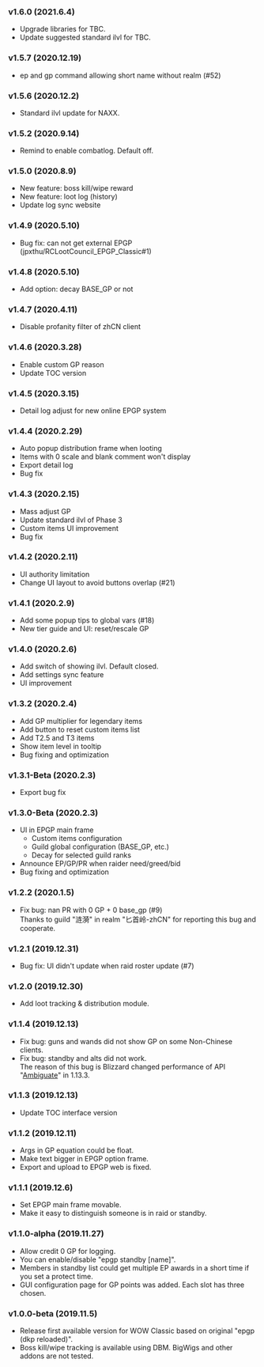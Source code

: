 ### v1.6.0 (2021.6.4)

- Upgrade libraries for TBC.
- Update suggested standard ilvl for TBC.

### v1.5.7 (2020.12.19)

- ep and gp command allowing short name without realm (#52)

### v1.5.6 (2020.12.2)

- Standard ilvl update for NAXX.

### v1.5.2 (2020.9.14)

- Remind to enable combatlog. Default off.

### v1.5.0 (2020.8.9)

- New feature: boss kill/wipe reward
- New feature: loot log (history)
- Update log sync website

### v1.4.9 (2020.5.10)

- Bug fix: can not get external EPGP (jpxthu/RCLootCouncil_EPGP_Classic#1)

### v1.4.8 (2020.5.10)

- Add option: decay BASE_GP or not

### v1.4.7 (2020.4.11)

- Disable profanity filter of zhCN client

### v1.4.6 (2020.3.28)

- Enable custom GP reason
- Update TOC version

### v1.4.5 (2020.3.15)

- Detail log adjust for new online EPGP system

### v1.4.4 (2020.2.29)

- Auto popup distribution frame when looting
- Items with 0 scale and blank comment won't display
- Export detail log
- Bug fix

### v1.4.3 (2020.2.15)

- Mass adjust GP
- Update standard ilvl of Phase 3
- Custom items UI improvement
- Bug fix

### v1.4.2 (2020.2.11)

- UI authority limitation
- Change UI layout to avoid buttons overlap (#21)

### v1.4.1 (2020.2.9)

- Add some popup tips to global vars (#18)
- New tier guide and UI: reset/rescale GP

### v1.4.0 (2020.2.6)

- Add switch of showing ilvl. Default closed.
- Add settings sync feature
- UI improvement

### v1.3.2 (2020.2.4)

- Add GP multiplier for legendary items
- Add button to reset custom items list
- Add T2.5 and T3 items
- Show item level in tooltip
- Bug fixing and optimization

### v1.3.1-Beta (2020.2.3)

- Export bug fix

### v1.3.0-Beta (2020.2.3)

- UI in EPGP main frame
  - Custom items configuration
  - Guild global configuration (BASE_GP, etc.)
  - Decay for selected guild ranks
- Announce EP/GP/PR when raider need/greed/bid
- Bug fixing and optimization

### v1.2.2 (2020.1.5)

- Fix bug: nan PR with 0 GP + 0 base_gp (#9)  
  Thanks to guild "涟漪" in realm "匕首岭-zhCN" for reporting this bug and cooperate.

### v1.2.1 (2019.12.31)

- Bug fix: UI didn't update when raid roster update (#7)

### v1.2.0 (2019.12.30)

- Add loot tracking & distribution module.

### v1.1.4 (2019.12.13)

- Fix bug: guns and wands did not show GP on some Non-Chinese clients.
- Fix bug: standby and alts did not work.  
  The reason of this bug is Blizzard changed performance of API "[Ambiguate](https://wow.gamepedia.com/API_Ambiguate)" in 1.13.3.

### v1.1.3 (2019.12.13)

- Update TOC interface version

### v1.1.2 (2019.12.11)

- Args in GP equation could be float.
- Make text bigger in EPGP option frame.
- Export and upload to EPGP web is fixed.

### v1.1.1 (2019.12.6)

- Set EPGP main frame movable.
- Make it easy to distinguish someone is in raid or standby.

### v1.1.0-alpha (2019.11.27)

- Allow credit 0 GP for logging.
- You can enable/disable "epgp standby [name]".
- Members in standby list could get multiple EP awards in a short time if you set a protect time.
- GUI configuration page for GP points was added. Each slot has three chosen.

### v1.0.0-beta (2019.11.5)

- Release first available version for WOW Classic based on original "epgp (dkp reloaded)".
- Boss kill/wipe tracking is available using DBM. BigWigs and other addons are not tested.
